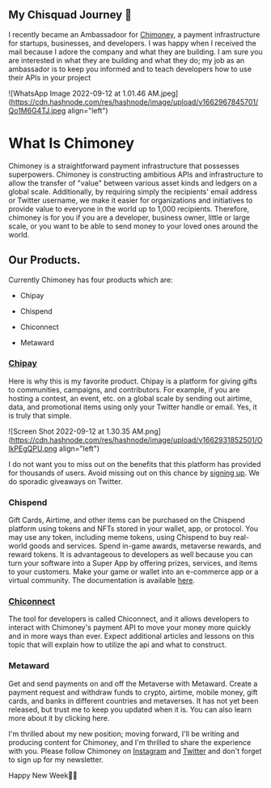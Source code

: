 ## My  Chisquad Journey 🤑

I recently became an Ambassadoor for [Chimoney](https://www.chimoney.io/), a payment infrastructure for startups, businesses, and developers. I was happy  when I received the mail because I adore the company and what they are building. I am sure you are interested in what they are building and what they do; my job as an ambassador is to keep you informed and to teach developers how to use their APIs in your project


![WhatsApp Image 2022-09-12 at 1.01.46 AM.jpeg](https://cdn.hashnode.com/res/hashnode/image/upload/v1662967845701/Qo1M6G4TJ.jpeg align="left")


# What Is Chimoney

Chimoney is a straightforward payment infrastructure that possesses superpowers. Chimoney is constructing ambitious APIs and infrastructure to allow the transfer of "value" between various asset kinds and ledgers on a global scale. Additionally, by requiring simply the recipients' email address or Twitter username, we  make it easier for organizations and initiatives to provide value to everyone in the world up to 1,000 recipients. Therefore, chimoney is for you if you are a developer, business owner, little or large scale, or you want to be able to send money to your loved ones around the world.

## Our Products.

Currently Chimoney has four products which are:

- Chipay

- Chispend


- Chiconnect

- Metaward


### [Chipay](https://www.chimoney.io/chipay)

Here is why this is my favorite product. Chipay is a platform for giving gifts to communities, campaigns, and contributors. For example, if you are hosting a contest, an event, etc. on a global scale by sending out airtime, data, and promotional items using only your Twitter handle or email. Yes, it is truly that simple.

![Screen Shot 2022-09-12 at 1.30.35 AM.png](https://cdn.hashnode.com/res/hashnode/image/upload/v1662931852501/OlkPEgQPU.png align="left")
 
I do not want you to miss out on the benefits that this platform has provided for thousands of users.
Avoid missing out on this chance by [signing up](https://dash.chimoney.io/auth/signin?next=/). We do sporadic giveaways on Twitter.

### Chispend

Gift Cards, Airtime, and other items can be purchased on the Chispend platform using tokens and NFTs stored in your wallet, app, or protocol. You may use any token, including meme tokens, using Chispend to buy real-world goods and services. Spend in-game awards, metaverse rewards, and reward tokens. It is advantageous to developers as well because you can turn your software into a Super App by offering prizes, services, and items to your customers. Make your game or wallet into an e-commerce app or a virtual community. The documentation is available  [here](https://documenter.getpostman.com/view/1163691/Tz5qacnt#intro).


### [Chiconnect](https://www.chimoney.io/chiconnect)

The tool for developers is called Chiconnect, and it allows developers to interact with Chimoney's payment API to move your money more quickly and in more ways than ever. Expect additional articles and lessons on this topic that will explain how to utilize the api and what to construct.

### Metaward

Get and send payments on and off the Metaverse with Metaward. Create a payment request and withdraw funds to crypto, airtime, mobile money, gift cards, and banks in different countries and metaverses. It has not yet been released, but trust me to keep you updated when it is. You can also learn more about it by clicking here.

I'm thrilled about my new position; moving forward, I'll be writing and producing content for Chimoney, and I'm thrilled to share the experience with you. Please follow Chimoney on [Instagram](https://instagram.com/chimoney) and [Twitter](https://twitter.com/chimoney) and don't forget to sign up for my newsletter.

Happy New Week💃🏻







